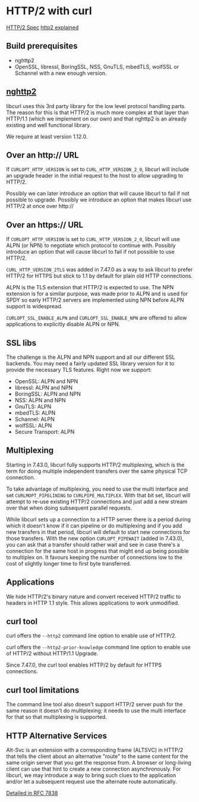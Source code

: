 HTTP/2 with curl
================

[HTTP/2 Spec](https://www.rfc-editor.org/rfc/rfc7540.txt)
[http2 explained](https://daniel.haxx.se/http2/)

Build prerequisites
-------------------
  - nghttp2
  - OpenSSL, libressl, BoringSSL, NSS, GnuTLS, mbedTLS, wolfSSL or Schannel
    with a new enough version.

[nghttp2](https://nghttp2.org/)
-------------------------------

libcurl uses this 3rd party library for the low level protocol handling
parts. The reason for this is that HTTP/2 is much more complex at that layer
than HTTP/1.1 (which we implement on our own) and that nghttp2 is an already
existing and well functional library.

We require at least version 1.12.0.

Over an http:// URL
-------------------

If `CURLOPT_HTTP_VERSION` is set to `CURL_HTTP_VERSION_2_0`, libcurl will
include an upgrade header in the initial request to the host to allow
upgrading to HTTP/2.

Possibly we can later introduce an option that will cause libcurl to fail if
not possible to upgrade. Possibly we introduce an option that makes libcurl
use HTTP/2 at once over http://

Over an https:// URL
--------------------

If `CURLOPT_HTTP_VERSION` is set to `CURL_HTTP_VERSION_2_0`, libcurl will use
ALPN (or NPN) to negotiate which protocol to continue with. Possibly introduce
an option that will cause libcurl to fail if not possible to use HTTP/2.

`CURL_HTTP_VERSION_2TLS` was added in 7.47.0 as a way to ask libcurl to prefer
HTTP/2 for HTTPS but stick to 1.1 by default for plain old HTTP connections.

ALPN is the TLS extension that HTTP/2 is expected to use. The NPN extension is
for a similar purpose, was made prior to ALPN and is used for SPDY so early
HTTP/2 servers are implemented using NPN before ALPN support is widespread.

`CURLOPT_SSL_ENABLE_ALPN` and `CURLOPT_SSL_ENABLE_NPN` are offered to allow
applications to explicitly disable ALPN or NPN.

SSL libs
--------

The challenge is the ALPN and NPN support and all our different SSL
backends. You may need a fairly updated SSL library version for it to provide
the necessary TLS features. Right now we support:

  - OpenSSL:          ALPN and NPN
  - libressl:         ALPN and NPN
  - BoringSSL:        ALPN and NPN
  - NSS:              ALPN and NPN
  - GnuTLS:           ALPN
  - mbedTLS:          ALPN
  - Schannel:         ALPN
  - wolfSSL:          ALPN
  - Secure Transport: ALPN

Multiplexing
------------

Starting in 7.43.0, libcurl fully supports HTTP/2 multiplexing, which is the
term for doing multiple independent transfers over the same physical TCP
connection.

To take advantage of multiplexing, you need to use the multi interface and set
`CURLMOPT_PIPELINING` to `CURLPIPE_MULTIPLEX`. With that bit set, libcurl will
attempt to re-use existing HTTP/2 connections and just add a new stream over
that when doing subsequent parallel requests.

While libcurl sets up a connection to a HTTP server there is a period during
which it doesn't know if it can pipeline or do multiplexing and if you add new
transfers in that period, libcurl will default to start new connections for
those transfers. With the new option `CURLOPT_PIPEWAIT` (added in 7.43.0), you
can ask that a transfer should rather wait and see in case there's a
connection for the same host in progress that might end up being possible to
multiplex on. It favours keeping the number of connections low to the cost of
slightly longer time to first byte transferred.

Applications
------------

We hide HTTP/2's binary nature and convert received HTTP/2 traffic to headers
in HTTP 1.1 style. This allows applications to work unmodified.

curl tool
---------

curl offers the `--http2` command line option to enable use of HTTP/2.

curl offers the `--http2-prior-knowledge` command line option to enable use of
HTTP/2 without HTTP/1.1 Upgrade.

Since 7.47.0, the curl tool enables HTTP/2 by default for HTTPS connections.

curl tool limitations
---------------------

The command line tool also doesn't support HTTP/2 server push for the same
reason it doesn't do multiplexing: it needs to use the multi interface for
that so that multiplexing is supported.

HTTP Alternative Services
-------------------------

Alt-Svc is an extension with a corresponding frame (ALTSVC) in HTTP/2 that
tells the client about an alternative "route" to the same content for the same
origin server that you get the response from. A browser or long-living client
can use that hint to create a new connection asynchronously.  For libcurl, we
may introduce a way to bring such clues to the application and/or let a
subsequent request use the alternate route automatically.

[Detailed in RFC 7838](https://tools.ietf.org/html/rfc7838)
